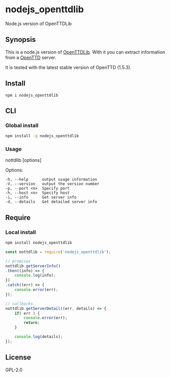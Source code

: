 # nodejs_openttdlib
Node.js version of OpenTTDLib

## Synopsis

This is a node.js version of [OpenTTDLib](https://theyosh.nl/speeltuin/OpenTTDLib-0.3.2/docs/li_OpenTTDLib.html). 
With it you can extract information from a [OpenTTD](https://www.openttd.org) server.

It is tested with the latest stable version of OpenTTD (1.5.3).

## Install

```
npm i nodejs_openttdlib
```

## CLI

### Global install

```sh
npm install -g nodejs_openttdlib
```

### Usage

nottdlib [options]

   Options:

    -h, --help      output usage information
    -V, --version   output the version number
    -p, --port <n>  Specify port
    -h, --host <n>  Specify host
    -i, --info      Get server info
    -d, --details   Get detailed server info

## Require

### Local install

```sh
npm install nodejs_openttdlib
```

```javascript
const nottdlib = require('nodejs_openttdlib');

// promises
nottdlib.getServerInfo()
.then((info) => {
	console.log(info);
})
.catch((err) => {
	console.error(err);
});

// callbacks
nottdlib.getServerDetail((err, details) => {
	if( err ) {
		console.error(err);
		return;
	}

	console.log(details);
});

```

## License

GPL-2.0
